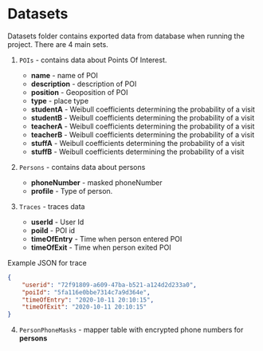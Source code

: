 # Datasets

Datasets folder contains exported data from database when running the project. There are 4 main sets.

1. `POIs` - contains data about Points Of Interest.
    
    * **name** - name of POI
    * **description** - description of POI
    * **position** - Geoposition of POI
    * **type** - place type
    * **studentA** - Weibull coefficients determining the probability of a visit
    * **studentB** - Weibull coefficients determining the probability of a visit
    * **teacherA** - Weibull coefficients determining the probability of a visit
    * **teacherB** - Weibull coefficients determining the probability of a visit
    * **stuffA** - Weibull coefficients determining the probability of a visit
    * **stuffB** - Weibull coefficients determining the probability of a visit

2. `Persons` - contains data about persons
    * **phoneNumber** - masked phoneNumber
    * **profile** - Type of person.

3. `Traces` - traces data 

    * **userId** - User Id
    * **poiId** - POI id
    * **timeOfEntry** - Time when person entered POI
    * **timeOfExit** - Time when person exited POI

Example JSON for trace
```json
{
    "userid": "72f91809-a609-47ba-b521-a124d2d233a0",
    "poiId": "5fa116e0bbe7314c7a9d364e",
    "timeOfEntry": "2020-10-11 20:10:15",
    "timeOfExit": "2020-10-11 20:10:15"
}
```

4. `PersonPhoneMasks` - mapper table with encrypted phone numbers for **persons**
